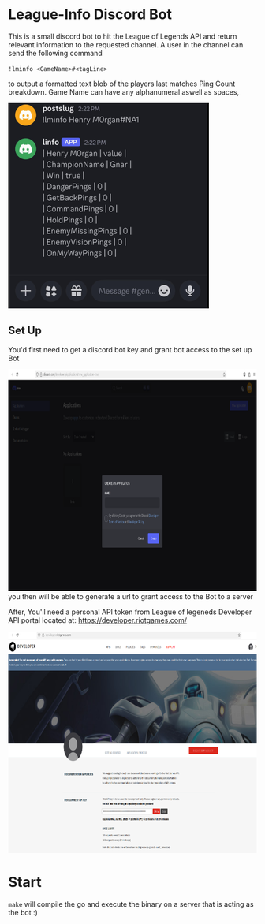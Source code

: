 # League-Info Discord Bot

This is a small discord bot to hit the League of Legends API and return relevant information to the requested channel.
A user in the channel can send the following command

`!lminfo <GameName>#<tagLine>`

to output a formatted text blob of the players last matches Ping Count breakdown. Game Name can have any alphanumeral aswell as spaces,

<img src ="./media/example.png" />


## Set Up


You'd first need to get a discord bot key and grant bot access to the set up Bot

<img src="./media/discord.png" height="450px"/>
you then will be able to generate a url to grant access to the Bot to a server 

After, You'll need a personal API token from League of legeneds Developer API portal located at: https://developer.riotgames.com/

<img src="./media/league.png" height="450px"/>

# Start

`make`
will compile the go and execute the binary on a server that is acting as the bot :)
